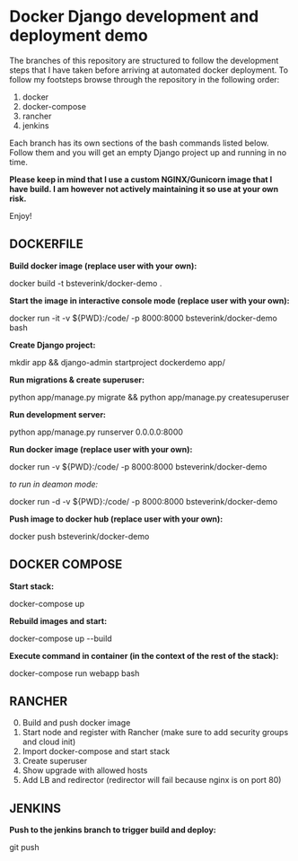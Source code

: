 # Docker Django development and deployment demo

The branches of this repository are structured to follow the development steps that I have taken before arriving at automated 
docker deployment. To follow my footsteps browse through the repository in the following order:

1. docker
2. docker-compose
3. rancher
4. jenkins

Each branch has its own sections of the bash commands listed below. Follow them and you will get an empty Django project
up and running in no time.

**Please keep in mind that I use a custom NGINX/Gunicorn image that I have build. I am however not actively maintaining it
so use at your own risk.**

Enjoy!


## DOCKERFILE

**Build docker image (replace user with your own):**

docker build -t bsteverink/docker-demo .


**Start the image in interactive console mode (replace user with your own):**

docker run -it -v ${PWD}:/code/ -p 8000:8000 bsteverink/docker-demo bash


**Create Django project:**

mkdir app && django-admin startproject dockerdemo app/


**Run migrations & create superuser:**

python app/manage.py migrate && python app/manage.py createsuperuser


**Run development server:**

python app/manage.py runserver 0.0.0.0:8000


**Run docker image (replace user with your own):**

docker run -v ${PWD}:/code/ -p 8000:8000 bsteverink/docker-demo

_to run in deamon mode:_

docker run -d -v ${PWD}:/code/ -p 8000:8000 bsteverink/docker-demo


**Push image to docker hub (replace user with your own):**

docker push bsteverink/docker-demo


## DOCKER COMPOSE

**Start stack:**

docker-compose up


**Rebuild images and start:**

docker-compose up --build


**Execute command in container (in the context of the rest of the stack):**

docker-compose run webapp bash


## RANCHER

0. Build and push docker image
1. Start node and register with Rancher (make sure to add security groups and cloud init)
2. Import docker-compose and start stack
3. Create superuser
4. Show upgrade with allowed hosts
5. Add LB and redirector (redirector will fail because nginx is on port 80)


## JENKINS


**Push to the jenkins branch to trigger build and deploy:**

git push